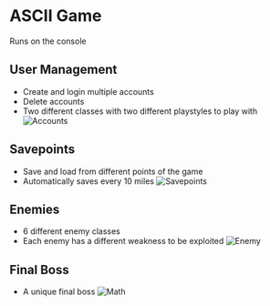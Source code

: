 # ASCII Game
Runs on the console
## User Management
- Create and login multiple accounts
- Delete accounts
- Two different classes with two different playstyles to play with
![Accounts](https://i.imgur.com/T1GplrN.png)

## Savepoints
- Save and load from different points of the game
- Automatically saves every 10 miles
![Savepoints](https://i.imgur.com/0qaOccR.png)

## Enemies
- 6 different enemy classes
- Each enemy has a different weakness to be exploited
![Enemy](https://i.imgur.com/O9msC2U.png)

## Final Boss
- A unique final boss
![Math](https://i.imgur.com/gcfQfb0.png)

